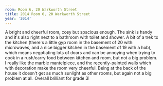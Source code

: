 ```yaml
---
room: Room 6, 20 Warkworth Street
title: 2014 Room 6, 20 Warkworth Street
year: '2014'
---
```


A bright and cheerful room, cosy but spacious enough. The sink is handy and it's also right next to a bathroom with toilet and shower. A bit of a trek to the kitchen (there's a little gyp room in the basement of 20 with microwaves, and a nice bigger kitchen in the basement of 19 with a hob), which means negotiating lots of doors and can be annoying when trying to cook in a rush/carry food between kitchen and room, but not a big problem. I really like the marble mantelpiece, and the recently-painted walls which with decoration make the room very cheerful. Being at the back of the house it doesn't get as much sunlight as other rooms, but again not a big problem at all. Overall brilliant for grade 3!
